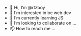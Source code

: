 - 👋 Hi, I’m @rtzboy
- 👀 I’m interested in be web dev
- 🌱 I’m currently learning JS
- 💞️ I’m looking to collaborate on ...
- 📫 How to reach me ...

<!---
rtzboy/rtzboy is a ✨ special ✨ repository because its `README.md` (this file) appears on your GitHub profile.
You can click the Preview link to take a look at your changes.
--->
